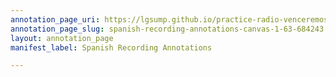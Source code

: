```yaml
---
annotation_page_uri: https://lgsump.github.io/practice-radio-venceremos/annotations/spanish-recording-annotations-canvas-1-63-684243.json
annotation_page_slug: spanish-recording-annotations-canvas-1-63-684243
layout: annotation_page
manifest_label: Spanish Recording Annotations

---
```

